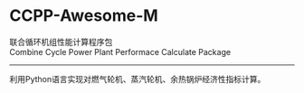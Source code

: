 CCPP-Awesome-M
===

联合循环机组性能计算程序包  
Combine Cycle Power Plant Performace Calculate Package

---

利用Python语言实现对燃气轮机、蒸汽轮机、余热锅炉经济性指标计算。

